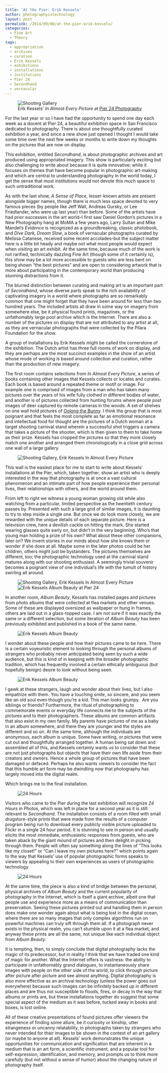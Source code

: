 ```yaml
---
title: 'At the Pier: Erik Kessels'
author: photographyistechnology
layout: post
permalink: /2014/09/08/at-the-pier-erik-kessels/
categories:
  - Fine Art
  - Theory
tags:
  - appropriation
  - archives
  - curation
  - Erik Kessels
  - exhibitions
  - installations
  - institutions
  - Pier 24
  - Secondhand
  - vernacular
---
```

<figure>
<img src="/assets/2014/09/ShootingGallery1.jpg" alt="Shooting Gallery" />
<figcaption>
Erik Kessels' <em>In Almost Every Picture</em> at <a href="http://www.pier24.org">Pier 24 Photography</a>
</figcaption>
</figure>

For the last year or so I have had the opportunity to spend one day each week as a docent at Pier 24, a beautiful exhibition space in San Francisco dedicated to photography. There is about one thoughtfully curated exhibition a year, and since a new show just opened I thought I would take some time over the next few weeks or months to write down my thoughts on the pictures that are now on display.

This exhibition, entitled *Secondhand*, is about photographic archives and art produced using appropriated imagery. This show is particularly exciting but also challenging to write about because it is quite innovative; while it focuses on themes that have become popular in photographic art-making and which are central to understanding photography in the world today, I get the sense that most institutions would not devote this much space to such untraditional work.  
<!--more-->


As with the last show, *A Sense of Place*, lesser-known artists are present alongside bigger names, though there is much less space devoted to very famous pieces (by people like Jeff Wall, Andreas Gursky, or Lee Friedlander, who were up last year) than before. Some of the artists have had prior successes in the art world&#8211;I first saw Daniel Gordon&#8217;s pictures in a New Photography hang at MoMA a few years ago, Larry Sultan and Mike Mandel&#8217;s *Evidence* is recognized as a groundbreaking, classic photobook, and *Dive Dark, Dream Slow*, a book of vernacular photographs curated by Melissa Catanese, received some recent accolades&#8211;but the subject matter here is a little bit heady and maybe not what most people would expect when visiting an art exhibit. At the same time, because much of the work is not rarified, technically dazzling Fine Art (though some of it certainly is), this show may be a lot more accessible to guests who are less bent on being shown &#8220;the best pictures&#8221; and are open to considering artwork that is more about participating in the contemporary world than producing stunning distractions from it.

The blurred distinction between curating and making art is an important part of *Secondhand*, whose diverse parts speak to the rich availability of captivating imagery in a world where photographs are so remarkably common that one might forget that they have been around for less than two hundred years. The included artists all draw in some way on imagery from somewhere else, be it physical found prints, magazines, or the unfathomably large pool archive which is the Internet. There are also a number of the pictures on display that are not attributed to any artist at all, as they are vernacular photographs that were collected by the Pilara Foundation for the show.

A group of installations by Erik Kessels might be called the cornerstone of the exhibition. The Dutch artist has three full rooms of work on display, and they are perhaps are the most succinct examples in the show of an artist whose mode of working is based around collection and curation, rather than the production of new imagery.

The first room contains selections from *In Almost Every Picture*, a series of books containing other images that Kessels collects or locates and curates. Each book is based around a repeated theme or motif or image. For example one is comprised of images from a man who has taken many pictures over the years of his wife fully clothed in different bodies of water, and another is of pictures collected from hunting forums where people post images of deer captured by remote cameras in the woods. A set of shelves on one wall hold pictures of <a href="https://en.wikipedia.org/wiki/Oolong_%28rabbit%29" target="_blank">Oolong the Bunny</a>. I think the group that is most poignant and that feels the most complete as far as emotional resonance and intellectual food for thought are the pictures of a Dutch woman at a target shooting carnival stand wherein a successful shot triggers a camera that takes a picture of the shooter, which is then given to them to take home as their prize. Kessels has cropped the pictures so that they more closely match one another and arranged them chronologically in a close grid across one wall of a large gallery.

<figure>
<img src="/assets/2014/09/ShootingGallery21-1024x682.jpg" alt="Shooting Gallery, Erik Kessels In Almost Every Picture" />
</figure>

This wall is the easiest place for me to start to write about Kessels&#8217; installations at the Pier, which, taken together, show an artist who is deeply interested in the way that photography is at once a vast cultural phenomenon and an intimate part of how people experience their personal lives, their relationships with others, and the world around them.

From left to right we witness a young woman growing old while also watching from a particular, limited perspective as the twentieth century passes by. Presented with such a large grid of similar images, it is daunting to try to step inside a single one. But once we do look more closely, we are rewarded with the unique details of each separate picture. Here is a television crew, here a devilish cackle on hitting the mark. She started wearing glasses quite early on, but didn&#8217;t in the very beginning. Who&#8217;s that young man holding a prize of his own? What about these other companions, later on? We invent stories in our minds about how she knows them or wonder if she does at all. Maybe some in the later photos could be her children, others might just be bystanders. The pictures themselves are different, too; the photographic technology used at the carnival stand matures along with our shooting enthusiast. A seemingly trivial souvenir becomes a poignant view of one individual&#8217;s life with the tumult of history swirling all around.

<figure>
<img src="/assets/2014/09/ShootingGallery4.jpeg" alt="Shooting Gallery, Erik Kessels In Almost Every Picture" />

<img src="/assets/2014/09/albumbeautywall-1024x682.jpg" alt="Erik Kessels Album Beauty at Pier 24" />
</figure>

In another room, *Album Beauty*, Kessels has installed pages and pictures from photo albums that were collected at flea markets and other venues. Some of these are displayed oversized as wallpaper or hung in frames, others are laid out in a glass-topped case. I am not sure if it was exactly the same or a different selection, but some iteration of *Album Beauty* has been previously exhibited and published in a book of the same name.

<figure>
<img src="/assets/2014/09/albumbeautycase-1024x682.jpg" alt="Erik Kessels Album Beauty" />
</figure>

I wonder about these people and how their pictures came to be here. There is a certain voyeuristic element to looking through the personal albums of strangers who probably never anticipated being seen by such a wide audience, but this is kind of in keeping with the broader photographic tradition, which has frequently involved a certain ethically ambiguous (but hopefully benign) desire to look without being seen.

<figure>
<img src="/assets/2014/09/albumbeautydamaged.jpg" alt="Erik Kessels Album Beauty" />
</figure>

I gawk at these strangers, laugh and wonder about their lives, but I also empathize with them. You have a touching smile, so sincere, and you seem like an old soul even though you&#8217;re a kid. This man looks grumpy.  Are you siblings or friends? Furthermore, the ritual of photographing to commemorate events or everyday life connects me to the subjects of the pictures and to their photographers. These albums are common artifacts that also exist in my own family. My parents have pictures of me as a baby in an album somewhere, and there they are younger and the styles are different and so on. At the same time, although the individuals are anonymous, each album is unique. Some have writing, or pictures that were cut out and thoughtfully arranged together. A human being sat down and assembled all of this, and Kessels certainly wants us to consider that these are not just photographs but objects that have their own life aside from their creators and owners. Hence a whole group of pictures that have been damaged or defaced. Perhaps he also wants viewers to consider the fact that this humble art form may be dwindling now that photography has largely moved into the digital realm.

Which brings me to the final installation.

<figure>
<img src="/assets/2014/09/24HrsWide.jpg" alt="24 Hours" />
</figure>

Visitors who came to the Pier during the last exhibition will recognize *24 Hours in Photos*, which was left in place for a second year as it is still relevant to *Secondhand*. The installation consists of a room filled with small drugstore-style prints that were made from the results of a computer program being run to download every publicly visible picture uploaded to Flickr in a single 24 hour period. It is stunning to see in person and usually elicits the most immediate, enthusiastic responses from guests, who are taken aback by the giant mound of pictures and then delight in picking through them. People will often say something along the lines of “This looks like my closet!” or “Can I leave my own pictures here?” which points again to the way that Kessels&#8217; use of popular photographic forms speaks to viewers by appealing to their own experiences as users of photographic technology.

<figure>
<img src="/assets/2014/09/24HrsClose-1024x682.jpg" alt="24 Hours" />
</figure>

At the same time, the piece is also a kind of bridge between the personal, physical archives of *Album Beauty* and the current popularity of photography in the Internet, which is itself a giant archive, albeit one that people use and experience more as a means of communication than preservation. Seeing these pictures printed out and handling them in person does make one wonder again about what is being lost in the digital ocean, where there are so many images that only complex algorithms run on powerful machines can truly sift through them all. If a photograph never exists in the physical realm, you can&#8217;t stumble upon it at a flea market, and anyway these prints are all the same, not unique like each individual object from *Album Beauty*.

It is tempting, then, to simply conclude that digital photography lacks the magic of its predecessor, but in reality I think that we have traded one kind of magic for another. What the Internet offers is vastness: the ability to participate in unfathomably grand dialogues, to instantaneously share images with people on the other side of the world, to click through picture after picture after picture and see almost anything. Digital photography is also more effective as an archival technology (unless the power goes out everywhere) because such images can be infinitely backed up in different places and are thus not susceptible to floods, fires, or decay in the way that albums or prints are, but these installations together do suggest that some special aspect of the medium as it was before, tucked away in books and boxes, is lost online.

All of these creative presentations of found pictures offer viewers the experience of finding some allure, be it curiosity or kinship, utter strangeness or uncanny relatability, in photographs taken by strangers who never intended for their images to be shown in the context of an art gallery (or maybe to anyone at all). Kessels&#8217; work demonstrates the unique opportunities for communication and signification that are inherent in a medium that is an art form, a scientific instrument, and a popular tool for self-expression, identification, and memory, and prompts us to think more carefully (but not without a sense of humor) about the changing nature of photography itself.
